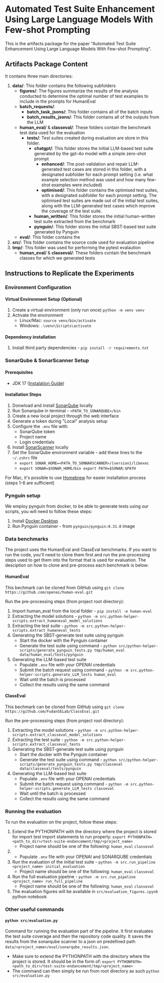 # Automated Test Suite Enhancement Using Large Language Models With Few-shot Prompting

This is the artifacts package for the paper "Automated Test Suite Enhancement Using Large Language Models With Few-shot Prompting".

## Artifacts Package Content

It contains three main directories:
1. **data/**: This folder contains the following subfolders
    - **figures/**: The figures summarize the results of the analysis conducted to determine the optimal number of test examples to include in the prompts for HumanEval
    - **batch_requests/**:
        - **batch_task_jsons/**: This folder contains all of the batch inputs
        - **batch_results_jsons/**: This folder contains all of the outputs from the LLM
    - **human_eval/** & **classeval/**: These folders contain the benchmark test data used for the evaluation
        - **tests/**: Test suites created during evaluation are store in this folder.
            - **chatgpt/**: This folder stores the initial LLM-based test suite generated by the gpt-4o model with a simple zero-shot prompt
                - **enhanced/**: The post-validation and repair LLM-generated test cases are stored in this folder, with a designated subfolder for each prompt setting (i.e. what example selection method was used and how many few-shot examples were included)
                - **optimised/**: This folder contains the optimised test suites, with a designated subfolder for each prompt setting. The optimised test suites are made out of the initial test suites, along with the LLM-generated test cases which improve the coverage of the test suite.
            - **human_written/**: This folder stores the initial human-written test suite extracted from the benchmark
            - **pynguin/**: This folder stores the initial SBST-based test suite generated by Pynguin
    - **eval/**: This folder contains the 
2. **src/**: This folder contains the source code used for evaluation pipeline
3. **tmp/**: This folder was used for performing the pytest evalaution
    - **human_eval/** & **classeval/**: These folders contain the benchmark classes for which we generated tests

## Instructions to Replicate the Experiments

### Environment Configuration

#### Virtual Environment Setup (Optional)

1. Create a virtual environment (only run once) `python -m venv venv`
2. Activate the environment
    - Linux/Mac: `source venv/bin/activate`
    - Windows: `.\venv\Scripts\activate`

#### Dependency installation

1. Install third party dependencies - `pip install -r requirements.txt`

### SonarQube & SonarScanner Setup

#### Prerequisites

- JDK 17 ([Instalation Guide](https://www3.cs.stonybrook.edu/~amione/CSE114_Course/materials/resources/InstallingJava17.pdf))

#### Installation Steps

1. Donwload and install [SonarQube](https://docs.sonarsource.com/sonarqube/latest/try-out-sonarqube/#installing-a-local-instance-of-sonarqube) locally
2. Run Sonarqube in terminal - `<PATH_TO_SONARQUBE>/bin` 
3. Create a new local project through the web interface
4. Generate a token during "Local" analysis setup
5. Configure the `.env` file with:
    - SonarQube token
    - Project name
    - Login credentials
6. Install [SonarScanner](https://docs.sonarsource.com/sonarcloud/advanced-setup/ci-based-analysis/sonarscanner-cli/) locally
7. Set the SonarQube environment variable - add these lines to the `~/.zshrc` file
   - `export SONAR_HOME=<PATH_TO_SONNARSCANNER>/{version}/libexec`
   - `export SONAR=$SONAR_HOME/bin export PATH=$SONAR:$PATH`

For Mac, it's possible to use [Homebrew](https://techblost.com/how-to-setup-sonarqube-locally-on-mac/) for easier installation process (steps 1-6 are sufficient)

### Pynguin setup

We employ pynguin from docker, to be able to generate tests using our scripts, you will need to follow these steps:

1. Install [Docker Desktop](https://docs.docker.com/desktop/)
2. Run Pynguin container - from `pynguin/pynguin:0.31.0` image

### Data benchmarks
The project uses the HumanEval and ClassEval benchmarks. If you want to run the code, you'll need to clone them first and run the pre-processing steps used to get them into the format that is used for evaluation. The desciption on how to clone and pre-process each benchmark is below:

#### HumanEval
This bechmark can be cloned from GitHub using `git clone https://github.com/openai/human-eval.git`

Run the pre-processing steps  (from project root directory):
1. Import human_eval from the local folder - `pip install -e human-eval`
2. Extracting the model solutions - `python -m src.python-helper-scripts.extract_humaneval_model_solutions`
3. Extracting the test suite - `python -m src.python-helper-scripts.extract_humaneval_tests`
4. Generating the SBST-generate test suite using pynguin
    - Start the docker with the Pynguin container
    - Generate the test suite using command - `python src/python-helper-scripts/generate_pynguin_tests.py tmp/human_eval data/human_eval/tests/pynguin`
5. Generating the LLM-based test suite
    - Populate `.env` file with your OPENAI credentials
    - Submit the batch request using command - `python -m src.python-helper-scripts.generate_LLM_tests human_eval`
    - Wait until the batch is processed
    - Collect the results using the same command

#### ClassEval
This bechmark can be cloned from GitHub using `git clone https://github.com/FudanSELab/ClassEval.git`

Run the pre-processing steps (from project root directory):
1. Extracting the model solutions - `python -m src.python-helper-scripts.extract_classeval_model_solutions`
2. Extracting the test suite - `python -m src.python-helper-scripts.extract_classeval_tests`
3. Generating the SBST-generate test suite using pynguin
    - Start the docker with the Pynguin container
    - Generate the test suite using command - `python src/python-helper-scripts/generate_pynguin_tests.py tmp/classeval data/classeval/tests/pynguin`
4. Generating the LLM-based test suite
    - Populate `.env` file with your OPENAI credentials
    - Submit the batch request using command - `python -m src.python-helper-scripts.generate_LLM_tests classeval`
    - Wait until the batch is processed
    - Collect the results using the same command

### Running the evaluation

To run the evaluation on the project, follow these steps:

1. Extend the PYTHONPATH with the directory where the project is stored for import test import statements to run properly: `export PYTHONPATH=<path_to_dir>/test-suite-endancement/tmp/<project_name>` 
    - Project name should be one of the following: `human_eval` `classeval`
2. - Populate `.env` file with your OPENAI and SONARQUBE credentials
3. Run the evaluation of the initial test suite - `python -m src.run_pipeline <project_name> initial_evaluation`
    - Project name should be one of the following: `human_eval` `classeval`
4. Run the full evaluation pipeline - `python -m src.run_pipeline <project_name> run_full_pipeline`
    - Project name should be one of the following: `human_eval` `classeval`
5. The evaluation figures will be available in `src/evaluation_figures.ipynb` python notebook

### Other useful commands

#### `python src/evaluation.py`
Command for running the evaluation part of the pipeline. It first evaluates the test suite coverage and then the repository code quality. It saves the results from the sonarqube scanner to a json on predefined path `data/<project_name>/eval/sonarqube_results.json`.
- Make sure to extend the PYTHONPATH with the directory where the project is stored. It should be in the form of: `export PYTHONPATH=<path_to_dir>/test-suite-endancement/tmp/<project_name>`
- The command can then simply be run from root directory as such `python src/evaluation.py`



